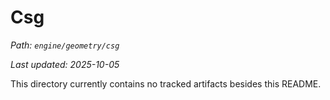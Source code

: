 # Csg

_Path: `engine/geometry/csg`_

_Last updated: 2025-10-05_


This directory currently contains no tracked artifacts besides this README.
